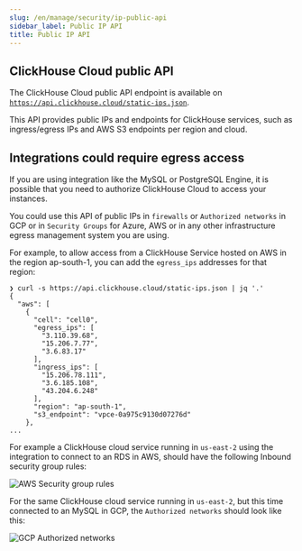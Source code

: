 ```yaml
---
slug: /en/manage/security/ip-public-api
sidebar_label: Public IP API
title: Public IP API
---
```


## ClickHouse Cloud public API

The ClickHouse Cloud public API endpoint is available on [`https://api.clickhouse.cloud/static-ips.json`](https://api.clickhouse.cloud/static-ips.json).

This API provides public IPs and endpoints for ClickHouse services, such as ingress/egress IPs and AWS S3 endpoints per region and cloud.

## Integrations could require egress access

If you are using integration like the MySQL or PostgreSQL Engine, it is possible that you need to authorize ClickHouse Cloud to access your instances.

You could use this API of public IPs in `firewalls` or `Authorized networks` in GCP or in `Security Groups` for Azure, AWS or in any other infrastructure egress management system you are using.

For example, to allow access from a ClickHouse Service hosted on AWS in the region ap-south-1, you can add the `egress_ips` addresses for that region:

```
❯ curl -s https://api.clickhouse.cloud/static-ips.json | jq '.'
{
  "aws": [
    {
      "cell": "cell0",
      "egress_ips": [
        "3.110.39.68",
        "15.206.7.77",
        "3.6.83.17"
      ],
      "ingress_ips": [
        "15.206.78.111",
        "3.6.185.108",
        "43.204.6.248"
      ],
      "region": "ap-south-1",
      "s3_endpoint": "vpce-0a975c9130d07276d"
    },
...
```

For example a ClickHouse cloud service running in `us-east-2` using the integration to connect to an RDS in AWS, should have the following Inbound security group rules:

![AWS Security group rules](@site/docs/en/_snippets/images/aws-rds-mysql.png) 

For the same ClickHouse cloud service running in `us-east-2`, but this time connected to an MySQL in GCP, the `Authorized networks` should look like this:

![GCP Authorized networks](@site/docs/en/_snippets/images/gcp-authorized-network.png)
